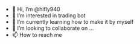 - 👋 Hi, I’m @hifly940
- 👀 I’m interested in trading bot
- 🌱 I’m currently learning how to make it by myself
- 💞️ I’m looking to collaborate on ...
- 📫 How to reach me

<!---
hifly940/hifly940 is a ✨ special ✨ repository because its `README.md` (this file) appears on your GitHub profile.
You can click the Preview link to take a look at your changes.
--->
